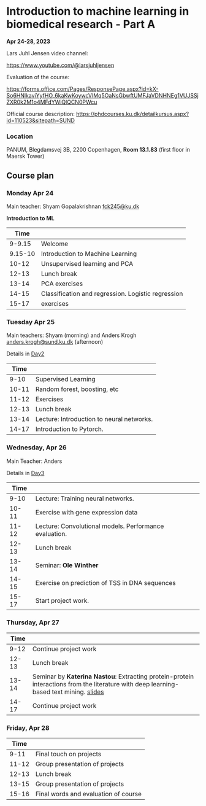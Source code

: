 # Introduction to machine learning in biomedical research - Part A
**Apr 24-28, 2023**

Lars Juhl Jensen video channel:

https://www.youtube.com/@larsjuhljensen

Evaluation of the course:

https://forms.office.com/Pages/ResponsePage.aspx?id=kX-So6HNlkaviYyfHO_6kaKwKoywcVlMq5OaNsGbwftUMFJaVDNHNEg1VUJSSjZXR0k2M1o4MFdYWiQlQCN0PWcu

Official course description:
https://phdcourses.ku.dk/detailkursus.aspx?id=110523&sitepath=SUND

### Location
PANUM, Blegdamsvej 3B, 2200 Copenhagen, 
**Room 13.1.83** (first floor in Maersk Tower)

## Course plan

### Monday Apr 24
Main teacher: Shyam Gopalakrishnan <fck245@ku.dk>

**Introduction to ML**

| Time |  |
|---|---|
|9-9.15| Welcome |
|9.15-10| Introduction to Machine Learning |
|10-12| Unsupervised learning and PCA|
|12-13| Lunch break |
|13-14| PCA exercises |
|14-15| Classification and regression. Logistic regression |
|15-17| exercises |

### Tuesday Apr 25
Main teachers: Shyam (morning) and Anders Krogh <anders.krogh@sund.ku.dk> (afternoon)

Details in [Day2](Day2/)

| Time |  |
|---|---|
| 9-10| Supervised Learning |
|10-11| Random forest, boosting, etc
|11-12| Exercises
|12-13| Lunch break |
|13-14| Lecture: Introduction to neural networks.  |
|14-17| Introduction to Pytorch. |

### Wednesday, Apr 26
Main Teacher: Anders

Details in [Day3](Day3/)

| Time |  |
|---|---|
| 9-10| Lecture: Training neural networks. |
|10-11| Exercise with gene expression data |
|11-12| Lecture: Convolutional models. Performance evaluation. |
|12-13| Lunch break |
|13-14| Seminar: **Ole Winther** |
|14-15| Exercise on prediction of TSS in DNA sequences |
|15-17| Start project work. |

### Thursday, Apr 27

| Time |  |
|---|---|
|9-12| Continue project work |
|12-13| Lunch break |
|13-14| Seminar by **Katerina Nastou**:  Extracting protein-protein interactions from the literature with deep learning-based text mining. [slides](KaterinaSlides.pdf)|
|14-17| Continue project work |

### Friday, Apr 28

| Time |  |
|---|---|
|9-11| Final touch on projects |
|11-12| Group presentation of projects |
|12-13| Lunch break |
|13-15| Group presentation of projects |
|15-16| Final words and evaluation of course |


